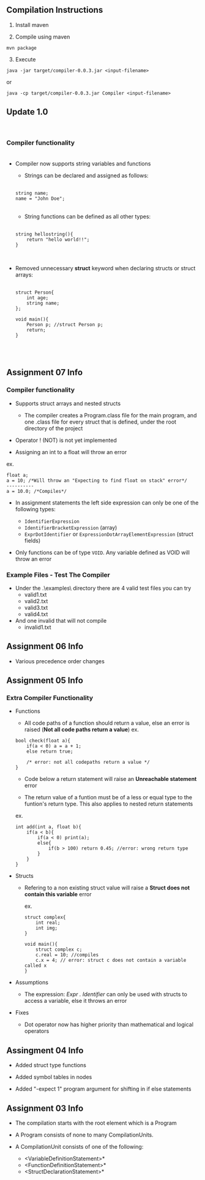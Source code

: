 

Compilation Instructions
------------------------

1. Install maven

2. Compile using maven

`mvn package`

3. Execute

`java -jar target/compiler-0.0.3.jar <input-filename>`

or

`java -cp target/compiler-0.0.3.jar Compiler <input-filename>`


Update 1.0
------------------------

<br>

### Compiler functionality<br><br>

* Compiler now supports string variables and functions
    * Strings can be declared and assigned as follows:<br><br>
    
    ```
    string name;
    name = "John Doe";
    ```
    <br>

    * String functions can be defined as all other types:<br><br>
    ```
    string hellostring(){
        return "hello world!!";
    }
    ```
    <br>
* Removed unnecessary **struct** keyword when declaring structs or struct arrays:<br><br>
    ```
    struct Person{
        int age;
        string name;
    };

    void main(){
        Person p; //struct Person p;
        return;
    }
    ```
    <br><br>


Assignment 07 Info
------------------------

### Compiler functionality

* Supports struct arrays and nested structs
  * The compiler creates a Program.class file for the main program, and one .class file
  for every struct that is defined, under the root directory of the project
  
* Operator ! (NOT) is not yet implemented

* Assigning an int to a float will throw an error 

ex.
```
float a;
a = 10; /*Will throw an "Expecting to find float on stack" error*/
----------
a = 10.0; /*Compiles*/
```

* In assignment statements the left side expression can only be one of the following types:
    
    * `IdentifierExpression`
    * `IdentifierBracketExpression` (array)
    * `ExprDotIdentifier` or `ExpressionDotArrayElementExpression` (struct fields)

* Only functions can be of type `VOID`. Any variable defined as VOID will throw an error

### Example Files - Test The Compiler

* Under the .\examples\ directory there are 4 valid test files you can try
  * valid1.txt
  * valid2.txt
  * valid3.txt
  * valid4.txt
* And one invalid that will not compile
  * invalid1.txt


Assignment 06 Info
------------------------

* Various precedence order changes



Assignment 05 Info
------------------------

### Extra Compiler Functionality

* Functions
    
    * All code paths of a function should return a value, else an error is raised (**Not all code paths return a value**)
    ex.
    ```
    bool check(float a){
        if(a < 0) a = a + 1;
        else return true;
        
        /* error: not all codepaths return a value */
    }  
  
    ```
    
    * Code below a return statement will raise an **Unreachable statement** error
    
    * The return value of a funtion must be of a less or equal type to the funtion's return type. This
    also applies to nested return statements
    
    ex.
    ```
    int add(int a, float b){
        if(a < b){
            if(a < 0) print(a);
            else{
                if(b > 100) return 0.45; //error: wrong return type
            }    
        }
    }  
  
    ```
    
* Structs
    * Refering to a non existing struct value will raise a **Struct does not contain this variable** error
      
      ex.
      ```
      struct complex{
          int real;
          int img;
      }
      
      void main(){
          struct complex c;
          c.real = 10; //compiles
          c.x = 4; // error: struct c does not contain a variable called x
      }
      ```
* Assumptions
    * The expression: *Expr . Identifier* can only be used with structs to access a variable, else it throws an error
    
* Fixes
    * Dot operator now has higher priority than mathematical and logical operators 

Assingment 04 Info
------------------------

- Added struct type functions

- Added symbol tables in nodes

- Added "-expect 1" program argument for shifting in if else statements


Assignment 03 Info
------------------------

* The compilation starts with the root element which is a Program

* A Program consists of none to many CompilationUnits.

* A CompilationUnit consists of one of the following:

    * <VariableDefinitionStatement\>*
    * <FunctionDefinitionStatement\>*
    * <StructDeclarationStatement\>*


